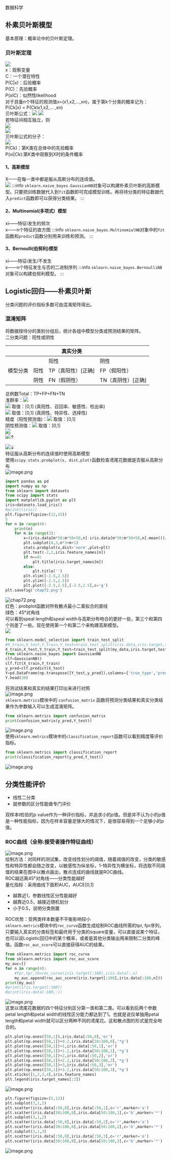 数据科学
<a name="SHN1a"></a>
## 朴素贝叶斯模型
基本原理：概率论中的贝叶斯定理。
<a name="kIVa4"></a>
### 贝叶斯定理
![](https://cdn.nlark.com/yuque/__latex/6c97ec8ca329ab597a92b298ce168a0e.svg#card=math&code=P%28C%7CX%29%3D%5Cfrac%7BP%28x%7CC%29P%28C%29%7D%7BP%28x%29%7D&id=jHkYm)<br />x：观察变量<br />C：一个潜在特性<br />P(C|x)：后验概率<br />P(C)：先验概率<br />P(xIC)：似然性likelihood<br />对于具备n个特征的观测值x=(x1,x2,…,xn)，属于第k个分类的概率记为：<br />P(Ck|x) = P(Cklx1,x2,… ,xn)<br />贝叶斯公式：![](https://cdn.nlark.com/yuque/__latex/c130377ff8cae14e9b49d87c31be1e6a.svg#card=math&code=P%28C%7Cx%29%3D%5Cfrac%7BP%28x%7CC%29P%28C%29%7D%7BP%28x%29%7D&id=L1K2S)   ![](https://cdn.nlark.com/yuque/__latex/ed8ee4e3200455d336ea2a93ace4fe56.svg#card=math&code=P%28x%7CC%29P%28C%29%20%3D%20P%28x%2CC%29&id=y1cnn)<br />若特征间相互独立，则<br />![](https://cdn.nlark.com/yuque/__latex/6b5d0ee85d10db8a697afd74b4a2e3db.svg#card=math&code=%5Cbegin%7Baligned%7D%0A%26P%5Cleft%28x_%7Bi%7D%20%5Cmid%20x_%7Bi%2B1%7D%2C%20%5Ccdots%2C%20x_%7Bn%7D%2C%20C_%7Bk%7D%5Cright%29%3DP%5Cleft%28x_%7Bi%7D%20%5Cmid%20C_%7Bk%7D%5Cright%29%0A%5Cend%7Baligned%7D&id=VXX0f)<br />![](https://cdn.nlark.com/yuque/__latex/1071fc5f499a1875c86d9c902bd52a29.svg#card=math&code=P%5Cleft%28%5Cmathbf%7Bx%7D%20%5Cmid%20C_%7Bk%7D%5Cright%29%20P%5Cleft%28C_%7Bk%7D%5Cright%29%3DP%5Cleft%28x_%7B1%7D%20%5Cmid%20C_%7Bk%7D%5Cright%29%20P%5Cleft%28x_%7B2%7D%20%5Cmid%20C_%7Bk%7D%5Cright%29%20%5Ccdots%20P%5Cleft%28x_%7Bn%7D%20%5Cmid%20C_%7Bk%7D%5Cright%29%20P%5Cleft%28C_%7Bk%7D%5Cright%29&id=UtL9s)<br />贝叶斯公式的分子：<br />![](https://cdn.nlark.com/yuque/__latex/4d19783664f8b47ffec368238269a3ba.svg#card=math&code=P%5Cleft%28%5Cmathbf%7Bx%7D%20%5Cmid%20C_%7Bk%7D%5Cright%29%20P%5Cleft%28C_%7Bk%7D%5Cright%29%3DP%5Cleft%28C_%7Bk%7D%5Cright%29%20%5Cprod_%7Bi%3D1%7D%5E%7Bn%7D%20P%5Cleft%28x_%7Bi%7D%20%5Cmid%20C_%7Bk%7D%5Cright%29&id=b9GF7)<br />P(Ck)：第K类在总体中的先验概率<br />P(xi|Ck):第K类中观察到X时的条件概率
<a name="YR0zu"></a>
#### 1、高斯模型
X——在每一类中都是服从高斯分布的连续值。<br />![](https://cdn.nlark.com/yuque/__latex/e29037ccc97d700992fae82a02c137df.svg#card=math&code=P%5Cleft%28%5Cmathbf%7Bx%7D%3Dv%20%5Cmid%20C_%7Bk%7D%5Cright%29%3D%5Cfrac%7B1%7D%7B%5Csqrt%7B2%20%5Cpi%20%5Csigma_%7Bk%7D%5E%7B2%7D%7D%7D%20e%5E%7B-%5Cfrac%7B%5Cleft%28v-%5Cmu_%7Bk%7D%5Cright%29%5E%7B2%7D%7D%7B2%20%5Csigma_%7Bk%7D%5E%7B2%7D%7D%7D&id=Ybuqu)
:::info
`sklearn.naive_bayes.GaussianNB`对象可以构建朴素贝叶斯的高斯模型。只要把训练数据代入到`fit`函数即可完成模型训练。再将待分类的特征数据代入`predict`函数即可以获得分类结果。
:::
<a name="O23iQ"></a>
#### 2、Multinomial(多项式）模型
xi——特征i发生的频次<br />x——n个特征的直方图
:::info
`sklearn.naive_bayes.MultinomialNB`对象中的`fit`函数和`predict`函数分别用来训练和预测。
:::
<a name="rtFEg"></a>
#### 3、Bernoulli(伯努利)模型
xi——特征i发生/不发生<br />x——n个特征发生与否的二进制序列
:::info
`sklearn.naive_bayes.BernoulliNB`对象可以构建伯努利模型。
:::
<a name="bhuYu"></a>
## Logistic回归——朴素贝叶斯
分类问题的评价指标多数可由混淆矩阵得出。
<a name="pqf7s"></a>
### 混淆矩阵
将数据按待分的类别分组后，统计各组中模型分类或预测结果的矩阵。<br />二分类问题：阳性或阴性

|  |  | 真实分类 |  |
| --- | --- | --- | --- |
|  |  | 阳性 | 阴性 |
| 模型分类 | 阳性 | TP（真阳性）[正确] | FP（假阳性） |
|  | 阴性 | FN（假阴性） | TN（真阴性）[正确] |

总例数Total：TP+FP+FN+TN<br />准群率：![](https://cdn.nlark.com/yuque/__latex/77e06d3bba590ffaad327f37ad6d8f76.svg#card=math&code=ACC%3D%5Cfrac%7BTP%2BTN%7D%7BTotal%7D&id=qI1jG)<br />![](https://cdn.nlark.com/yuque/__latex/5ae62835667e581bbeb4c023b89eaf47.svg#card=math&code=%5Ctext%7BTPR%20or%20Sen%7D%3D%5Cfrac%7BTP%7D%7BTP%2BFN%7D&id=U4mVQ)   取值：[0,1]  (真阳性、召回率、敏感性、检出率)<br />![](https://cdn.nlark.com/yuque/__latex/090e69433be3f8a57847a21088c66f2f.svg#card=math&code=%5Ctext%7BTNR%20or%20Spe%7D%3D%5Cfrac%7BTN%7D%7BFP%2BTN%7D&id=Q0yyj)  取值：[0,1]  (真阴性、特异性、选择性)<br />精度（阳性预测值)：![](https://cdn.nlark.com/yuque/__latex/cb215c5906ba4b92a58a92a7ca02b46a.svg#card=math&code=%5Ctext%7BPPV%20or%20precision%7D%3D%5Cfrac%7BTP%7D%7BTP%2BFP%7D&id=MeNF9)   取值：[0,1]<br />阴性预测值：![](https://cdn.nlark.com/yuque/__latex/5f83d35c07581f9ef39093a9a0871afe.svg#card=math&code=NPV%3D%5Cfrac%7BTN%7D%7BTN%2BFN%7D&id=VFZNu)   取值：[0,1]<br />![](https://cdn.nlark.com/yuque/__latex/d98850c4345891bfd40039cc0bfa937e.svg#card=math&code=%5Cbegin%7Baligned%7D%0A%5Cmathrm%7BF%7D%201%3D%5Cfrac%7B2%7D%7B%5Cfrac%7B1%7D%7B%5Cmathrm%7BTPR%7D%7D%2B%5Cfrac%7B1%7D%7B%5Ctext%20%7B%20precision%20%7D%7D%7D%20%26%20%5Ctext%20%7B%20%E5%8F%96%E5%80%BC%20%7D%3A%5B0%2C1%5D%0A%5Cend%7Baligned%7D&id=rxssG)<br />![](https://cdn.nlark.com/yuque/__latex/8482fd71d85c90aa77cad571919ca105.svg#card=math&code=%5Ctext%20%7B%20TPR%20or%20Sen%20%7D%3D%5Cfrac%7B%5Cmathrm%7BTP%7D%7D%7B%5Cmathrm%7BTP%7D%2B%5Cmathrm%7BFN%7D%7D&id=UVK75)↑

![](https://cdn.nlark.com/yuque/__latex/090e69433be3f8a57847a21088c66f2f.svg#card=math&code=%5Ctext%7BTNR%20or%20Spe%7D%3D%5Cfrac%7BTN%7D%7BFP%2BTN%7D&id=PDgj7)↓<br />特征服从高斯分布的连续值时使用高斯模型<br />使用`scipy.stats.probplot(x, dist,plot)`函数检查鸢尾花数据是否服从高斯分布<br />![image.png](https://cdn.nlark.com/yuque/0/2021/png/396745/1628156421733-2273a3d1-91ea-481c-b8ae-45f6b16fc0d7.png#clientId=ucb0515f8-191f-4&from=paste&height=268&id=u800657b8&originHeight=357&originWidth=637&originalType=binary&ratio=1&rotation=0&showTitle=false&size=227375&status=done&style=none&taskId=uef8b6c99-1f73-4256-92eb-009e9fc7429&title=&width=478)
```python
import pandas as pd
import numpy as np
from sklearn import datasets
from scipy import stats
import matplotlib.pyplot as plt
iris=datasets.load_iris()
#print((iris))
plt.figure(figsize=(12,15))
5
for n in range(4):
    print(n)
    for m in range(3):
        x=(iris.data[m*50:m*50+50,n]-iris.data[m*50:m*50+50,n].mean())/iris.data[m*50:m*50+50,n].std()
        plt.subplot(4,3,n*3+m+1)
        stats.probplot(x,dist='norm',plot=plt)
        plt.text(-2,2,iris.feature_names[n])
        if n==0:
            plt.title(iris.target_names[m])
        else:
            plt.title('')
        plt.xlim([-2.5,2.5])
        plt.ylim([-2.5,2.5])
        plt.plot([-2.5,2.5],[-2.5,2.5],c='g')
plt.savefig('chap72.png')
```
![chap72.png](https://cdn.nlark.com/yuque/0/2021/png/396745/1628157782429-ff28fb0a-9b4b-4427-99c5-c64c0f1c81da.png#clientId=ucb0515f8-191f-4&from=ui&id=u5f5731cf&originHeight=1080&originWidth=864&originalType=binary&ratio=1&rotation=0&showTitle=false&size=93654&status=done&style=shadow&taskId=ua354ae68-ffbe-4c78-8284-495a9b30ae3&title=)<br />红色：probplot函数对所有散点最小二乘拟合的直线<br />绿色：45°对角线<br />可以看到speal length和speal width与高斯分布吻合的更好一些，第三个和第四个则差了一些。现在使用第一个和第二个来构建高斯模型。<br />![](https://cdn.nlark.com/yuque/0/2021/jpeg/396745/1628158274323-315d7ebe-dcf2-475e-88a6-ccbca5425b71.jpeg)
```python
from sklearn.model_selection import train_test_split
#X_train,X_test,Y_train,Y_test=train_test_split(iris.data,iris.target,test_size=0.2,random_state=0)
X_train,X_test,Y_train,Y_test=train_test_split(my_data,iris.target,test_size=0.2,random_state=0)
from sklearn.naive_bayes import GaussianNB
clf=GaussianNB()
clf.fit(X_train,Y_train)
y_pred=clf.predict(X_test)
Y=pd.DataFrame(np.transpose([Y_test,y_pred]),columns={'true_type','predict_type'})
Y.head(30)
```
将测试结果和真实的结果打印出来进行对照<br />![image.png](https://cdn.nlark.com/yuque/0/2021/png/396745/1628161115473-b1d98020-c82b-4f0e-8352-472211c6e99e.png#clientId=ucb0515f8-191f-4&from=paste&height=348&id=u0924acd2&originHeight=1043&originWidth=1771&originalType=binary&ratio=1&rotation=0&showTitle=false&size=98702&status=done&style=shadow&taskId=u880321ff-f993-4968-be98-3c7c8b2d12d&title=&width=590.3333333333334)<br />`sklearn.metrics`模块中的 `confusion_matrix`  函数将预测分类结果和真实分类结果作为参数输入可以生成混淆矩阵。
```python
from sklearn.metrics import confusion_matrix
print(confusion_matrix(y_pred,Y_test))
```
![image.png](https://cdn.nlark.com/yuque/0/2021/png/396745/1628161223687-00a48954-54db-4fd1-beee-745c01fdbcba.png#clientId=ucb0515f8-191f-4&from=paste&height=91&id=uc87f500b&originHeight=274&originWidth=1260&originalType=binary&ratio=1&rotation=0&showTitle=false&size=18419&status=done&style=shadow&taskId=uc858ff24-4292-413c-a6e5-7c6b619d362&title=&width=420)<br />使用`sklearn.metrics`模块中的`classification_report`函数可以看到精度等评价指标。
```python
from sklearn.metrics import classification_report
print(classification_report(y_pred,Y_test))
```
![image.png](https://cdn.nlark.com/yuque/0/2021/png/396745/1628161253898-f2ba49e3-a57a-4555-9ce1-172e689cb336.png#clientId=ucb0515f8-191f-4&from=paste&height=187&id=uee068218&originHeight=561&originWidth=1532&originalType=binary&ratio=1&rotation=0&showTitle=false&size=85947&status=done&style=shadow&taskId=u0c376e71-9ab0-40ee-b0b1-0d6cb6ec025&title=&width=510.6666666666667)
<a name="G5U3P"></a>
## 分类性能评价

- 线性二分类
- 就参数的区分性能做专门评价

双样本t检验的p value作为一种评价指标，并追求小的p值。但是并不认为小的p值是一种性能指标，因为在样本容量足够大的情况下，是很容易得到一个足够小的p值。
<a name="hhDMy"></a>
### ROC曲线（全称:接受者操作特征曲线）
![image.png](https://cdn.nlark.com/yuque/0/2021/png/396745/1628161477561-80ecaf17-9070-468a-8dc3-fb1dafad7267.png#clientId=ucb0515f8-191f-4&from=paste&height=260&id=u957c3969&originHeight=520&originWidth=727&originalType=binary&ratio=1&rotation=0&showTitle=false&size=224435&status=done&style=none&taskId=u925761de-0c9b-4073-919d-1585063b51b&title=&width=364)<br />绘制方法：对同样的测试集，改变线性划分的阈值，随着阈值的改变，分类的敏感性和特异性都会随之改变，以敏感性为纵坐标，1-特异性为横坐标，将选取不同阈值的结果在图中以散点画出，散点连成的曲线就是ROC曲线。<br />ROC越远离45°对角线——分类性能越好<br />量化指标：采用曲线下面积AUC，AUCE[0,1]

- 越靠近1，参数线性区分性能越好
- 越靠近0.5，越接近随机划分
- 小于0.5，说明分类倒置

ROC优势：受两类样本数量不平衡影响较小<br />`sklearn.metrics`模块中的`roc_curve`函数生成绘制ROC曲线所需的tpr, fpr序列，只要输入真实的分类标签和最终用于分类的square变量，可以直接说某个特征，也可以说Logistic回归中的某个概率，或者是其他分类输出用来限制二分类的峰值。函数`roc_auc_score`可以直接获得AUC的结果。
```python
from sklearn.metrics import roc_curve
from sklearn.metrics import roc_auc_score
my_auc=[]
for n in range(4):
    #fpr,tpr,th=roc_curve(iris.target[:100],iris.data[:,n)
    my_auc.append(roc_auc_score(iris.target[:100],iris.data[:100,n]))
print(my_auc)
#print(iris.target[:100])
#print(iris.data[:100,:])
```
![image.png](https://cdn.nlark.com/yuque/0/2021/png/396745/1628162256917-72fca395-3301-4ee5-9967-fefb9e94a747.png#clientId=ucb0515f8-191f-4&from=paste&height=52&id=u4bfc8194&originHeight=157&originWidth=1378&originalType=binary&ratio=1&rotation=0&showTitle=false&size=36247&status=done&style=shadow&taskId=ud40f4164-2939-461d-b005-521256a8775&title=&width=459.3333333333333)<br />这里以鸢尾花数据的四个特征分别区分第一类和第二类。可以看到后两个参数petal length和petal width的线性区分能力都达到了1。也就是说仅单独用petal length和petal width就可以区分两种不同的鸢尾花。这和散点图的形式是完全吻合的。
```python
plt.plot(np.ones([50,1]),iris.data[:50,0],'or')
plt.plot(np.ones([50,1])+0.2,iris.data[50:100,0],'*g')
plt.plot(np.ones([50,1])+1,iris.data[:50,1],'or')
plt.plot(np.ones([50,1])+1.2,iris.data[50:100,1],'*g')
plt.plot(np.ones([50,1])+2,iris.data[:50,2],'or')
plt.plot(np.ones([50,1])+2.2,iris.data[50:100,2],'*g')
plt.plot(np.ones([50,1])+3,iris.data[:50,3],'or')
plt.plot(np.ones([50,1])+3.2,iris.data[50:100,3],'*g')
plt.xticks([1,2,3,4],iris.feature_names)
plt.legend(iris.target_names[:2])
```
![image.png](https://cdn.nlark.com/yuque/0/2021/png/396745/1628162565380-72d6b85a-b3f3-415c-ba09-8210b90ed982.png#clientId=ucb0515f8-191f-4&from=paste&height=343&id=ua869c8e6&originHeight=1028&originWidth=1596&originalType=binary&ratio=1&rotation=0&showTitle=false&size=105023&status=done&style=shadow&taskId=u59d56fc7-1a60-4667-a15f-6882e56fd16&title=&width=532)
```python
plt.figure(figsize=(5,12))
plt.subplot(3,1,1)
plt.scatter(iris.data[:50,0],iris.data[:50,1],c='r',marker='o')
plt.scatter(iris.data[50:100,0],iris.data[50:100,1],c='b',marker='*')
plt.subplot(3,1,2)
plt.scatter(iris.data[:50,0],iris.data[:50,2],c='r',marker='o')
plt.scatter(iris.data[50:100,0],iris.data[50:100,2],c='b',marker='*')
plt.subplot(3,1,3)
plt.scatter(iris.data[:50,0],iris.data[:50,3],c='r',marker='o')
plt.scatter(iris.data[50:100,0],iris.data[50:100,3],c='b',marker='*')
```
![image.png](https://cdn.nlark.com/yuque/0/2021/png/396745/1628169493142-1b00712c-4763-49c6-bf60-136f72d70d36.png#clientId=u6b3be466-60c3-4&from=paste&id=ucaac8d56&originHeight=686&originWidth=322&originalType=url&ratio=1&rotation=0&showTitle=false&size=19898&status=done&style=shadow&taskId=uf9a5ef71-b10f-4e6b-a5e1-cbd170b9321&title=)
